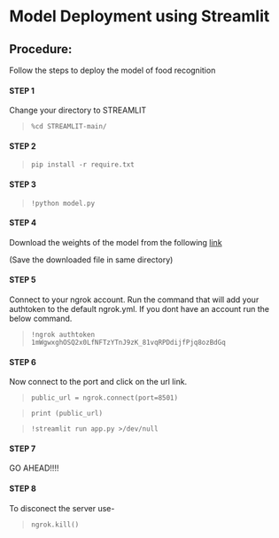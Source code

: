 # Model Deployment using Streamlit

## Procedure:
Follow the steps to deploy the model of food recognition
#### STEP 1
Change your directory to STREAMLIT
>`%cd STREAMLIT-main/`
#### STEP 2
> `pip install -r require.txt`
#### STEP 3
> `!python model.py`
#### STEP 4
Download the weights of the model from the following [link](https://drive.google.com/file/d/1U6A1R3AO8HTeLKMmMAlx_D3dN7F09pVO/view?usp=sharing)

(Save the downloaded file in same directory)
#### STEP 5
Connect to your ngrok account. Run the command that will add your authtoken to the default ngrok.yml. If you dont have an account run the below command.
> `!ngrok authtoken 1mWgwxghOSQ2x0LfNFTzYTnJ9zK_81vqRPDdijfPjq8ozBdGq`
#### STEP 6
Now connect to the port and click on the url link.
> `public_url = ngrok.connect(port=8501)`

> `print (public_url)`

> `!streamlit run app.py >/dev/null`
#### STEP 7
GO AHEAD!!!!
#### STEP 8
To disconect the server use-
> `ngrok.kill()`
